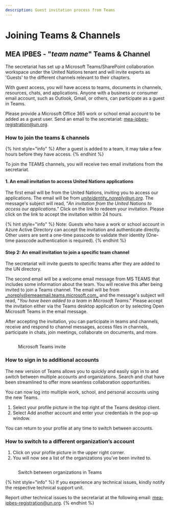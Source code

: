 ```yaml
---
description: Guest invitation process from Teams
---
```


# Joining Teams & Channels

## MEA IPBES - "_team name_" Teams & Channel

The secretariat has set up a Microsoft Teams/SharePoint collaboration workspace under the United Nations tenant and will invite experts as 'Guests' to the different channels relevant to their chapters.

With guest access, you will have access to teams, documents in channels, resources, chats, and applications. Anyone with a business or consumer email account, such as Outlook, Gmail, or others, can participate as a guest in Teams.

Please provide a Microsoft Office 365 work or school email account to be added as a guest user. Send an email to the secretariat: [mea-ipbes-registration@un.org](mailto:mea-ipbes-registration@un.org).

### How to join the teams & channels <a href="#join-teams" id="join-teams"></a>

{% hint style="info" %}
After a guest is added to a team, it may take a few hours before they have access.
{% endhint %}

To join the TEAMS channels, you will receive two email invitations from the secretariat.&#x20;

#### 1. An email invitation to access United Nations applications

The first email will be from the United Nations, inviting you to access our applications. The email will be from [_uniteidentity\_noreply@un.org_](mailto:uniteidentity\_noreply@un.org). The message's subject will read, “_An invitation from the United Nations to access our applications_.” Click on the link to redeem your invitation. Please click on the link to accept the invitation within 24 hours.

{% hint style="info" %}
Note: Guests who have a work or school account in Azure Active Directory can accept the invitation and authenticate directly. Other users are sent a one-time passcode to validate their identity (One-time passcode authentication is required).
{% endhint %}

#### Step 2: An email invitation to join a specific team channel

The secretariat will invite guests to specific teams after they are added to the UN directory.

The second email will be a welcome email message from MS TEAMS that includes some information about the team. You will receive this after being invited to join a Teams channel. The email will be from [_noreply@emeaemail.teams.microsoft.com_](mailto:noreply@emeaemail.teams.microsoft.com) and the message's subject will read, "_You have been added to a team in Microsoft Teams_." Please accept the invitation either via the Teams desktop application or by selecting Open Microsoft Teams in the email message.

After accepting the invitation, you can participate in teams and channels, receive and respond to channel messages, access files in channels, participate in chats, join meetings, collaborate on documents, and more.

<figure><img src="../../.gitbook/assets/MS teams email.png" alt=""><figcaption><p>Microsoft Teams invite</p></figcaption></figure>

### How to sign in to additional accounts

The new version of Teams allows you to quickly and easily sign in to and switch between multiple accounts and organizations. Search and chat have been streamlined to offer more seamless collaboration opportunities.

You can now log into multiple work, school, and personal accounts using the new Teams.&#x20;

1. Select your profile picture in the top right of the Teams desktop client.
2. Select Add another account and enter your credentials in the pop-up window.

You can return to your profile at any time to switch between accounts.&#x20;

### **How to switch to a different organization’s account**

1. Click on your profile picture in the upper right corner.
2. You will now see a list of the organizations you’ve been invited to.

<figure><img src="../../.gitbook/assets/Switch.png" alt=""><figcaption><p>Switch between organizations in Teams</p></figcaption></figure>

{% hint style="info" %}
If you experience any technical issues, kindly notify the respective technical support unit.

Report other technical issues to the secretariat at the following email: [mea-ipbes-registration@un.org](mailto:mea-ipbes-registration@un.org).
{% endhint %}

